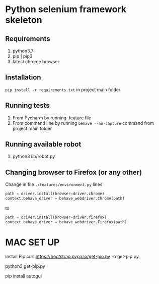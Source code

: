# Python selenium framework skeleton

## Requirements
1. python3.7
2. pip | pip3
3. latest chrome browser

## Installation
`pip install -r requirements.txt` in project main folder

## Running tests
1. From Pycharm by running .feature file
2. From command line by running `behave --no-capture` command from project main folder

## Running available robot
1. python3 lib/robot.py
## Changing browser to Firefox (or any other)
Change in file `./features/environment.py` lines

```python
path = driver.install(browser=driver.chrome)
context.behave_driver = behave_webdriver.Chrome(path)
```

to 

```python
path = driver.install(browser=driver.firefox)
context.behave_driver = behave_webdriver.Firefox(path)
```

# MAC SET UP
Install Pip
curl https://bootstrap.pypa.io/get-pip.py -o get-pip.py

python3 get-pip.py

pip install autogui